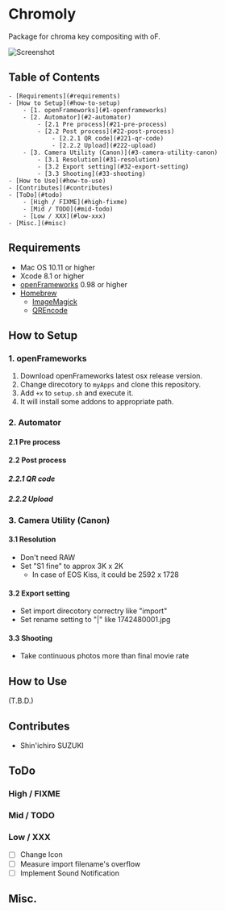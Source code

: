 Chromoly
========

Package for chroma key compositing with oF.

![Screenshot](https://dummyimage.com/700x359/000/fff.png)

Table of Contents
--------

<!-- TOC depthFrom:1 depthTo:6 withLinks:1 updateOnSave:1 orderedList:0 -->

	- [Requirements](#requirements)
	- [How to Setup](#how-to-setup)
		- [1. openFrameworks](#1-openframeworks)
		- [2. Automator](#2-automator)
			- [2.1 Pre process](#21-pre-process)
			- [2.2 Post process](#22-post-process)
				- [2.2.1 QR code](#221-qr-code)
				- [2.2.2 Upload](#222-upload)
		- [3. Camera Utility (Canon)](#3-camera-utility-canon)
			- [3.1 Resolution](#31-resolution)
			- [3.2 Export setting](#32-export-setting)
			- [3.3 Shooting](#33-shooting)
	- [How to Use](#how-to-use)
	- [Contributes](#contributes)
	- [ToDo](#todo)
		- [High / FIXME](#high-fixme)
		- [Mid / TODO](#mid-todo)
		- [Low / XXX](#low-xxx)
	- [Misc.](#misc)

<!-- /TOC -->

## Requirements
- Mac OS 10.11 or higher
- Xcode 8.1 or higher
- [openFrameworks](http://openframeworks.cc) 0.98 or higher
- [Homebrew](http://brew.sh)
    - [ImageMagick](http://www.imagemagick.org/)
    - [QREncode](http://fukuchi.org/works/qrencode/)

## How to Setup
### 1. openFrameworks
1. Download openFrameworks latest osx release version.
1. Change direcotory to `myApps` and clone this repository.
1. Add `+x` to `setup.sh` and execute it.
1. It will install some addons to appropriate path.

### 2. Automator

#### 2.1 Pre process

#### 2.2 Post process

##### 2.2.1 QR code

##### 2.2.2 Upload

### 3. Camera Utility (Canon)

#### 3.1 Resolution
* Don't need RAW
* Set "S1 fine" to approx 3K x 2K
    - In case of EOS Kiss, it could be 2592 x 1728

#### 3.2 Export setting
* Set import direcotory correctry like "import"
* Set rename setting to "<Shooting Time>|<Image Number>" like 1742480001.jpg

#### 3.3 Shooting
* Take continuous photos more than final movie rate

## How to Use
(T.B.D.)

## Contributes
- Shin'ichiro SUZUKI

## ToDo

### High / FIXME

### Mid / TODO

### Low / XXX
- [ ] Change Icon
- [ ] Measure import filename's overflow
- [ ] Implement Sound Notification

## Misc.
